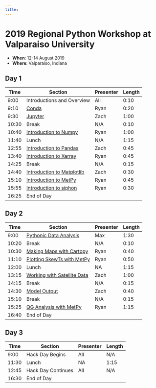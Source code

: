 ```yaml
---
title:
---
```

# 2019 Regional Python Workshop at Valparaiso University

- **When**: 12-14 August 2019
- **Where**: Valparaiso, Indiana

## Day 1

|  Time | Section                                      | Presenter   | Length |
|-------|----------------------------------------------|-------------|--------|
| 9:00 | Introductions and Overview | All | 0:10 |
| 9:10 | [Conda](https://github.com/Unidata/python-workshop/blob/master/presentations/10_Minutes_to_Conda.pdf) | Ryan | 0:20 |
| 9:30 | [Jupyter](https://github.com/Unidata/python-workshop/blob/master/notebooks/Jupyter_Notebooks/Jupyter%20Notebooks%20Introduction.ipynb) | Zach | 1:00 |
| 10:30 | Break | N/A | 0:10 |
| 10:40 | [Introduction to Numpy](https://github.com/Unidata/python-workshop/blob/master/notebooks/NumPy/Numpy%20Basics.ipynb) | Ryan | 1:00 |
| 11:40 | Lunch | N/A | 1:15 |
| 12:55 | [Introduction to Pandas](https://github.com/Unidata/python-workshop/blob/master/notebooks/Pandas/Pandas%20Introduction.ipynb) | Zach | 0:45 |
| 13:40 | [Introduction to Xarray](https://github.com/Unidata/python-workshop/blob/master/notebooks/XArray/XArray%20Introduction.ipynb) | Ryan | 0:45 |
| 14:25 | Break | N/A | 0:15 |
| 14:40 | [Introduction to Matplotlib](https://github.com/Unidata/python-workshop/blob/master/notebooks/Matplotlib/Matplotlib%20Basics.ipynb) | Zach | 0:30 |
| 15:10 | [Introduction to MetPy](https://github.com/Unidata/python-workshop/blob/master/notebooks/Metpy_Introduction/Introduction%20to%20MetPy.ipynb) | Ryan | 0:45 |
| 15:55 | [Introduction to siphon](https://github.com/Unidata/python-workshop/blob/master/notebooks/Siphon/Siphon%20Overview.ipynb) | Ryan | 0:30 |
| 16:25 | End of Day |  |

## Day 2

|  Time | Section                                      | Presenter   | Length |
|-------|----------------------------------------------|-------------|--------|
| 9:00 | [Pythonic Data Analysis](https://github.com/Unidata/python-workshop/blob/master/notebooks/Pythonic_Data_Analysis/Pythonic%20Data%20Analysis.ipynb) | Max | 1:30 |
| 10:20 | Break | N/A | 0:10 |
| 10:30 | [Making Maps with Cartopy](https://github.com/Unidata/python-workshop/blob/master/notebooks/CartoPy/CartoPy.ipynb) | Ryan | 0:40 |
| 11:10 | [Plotting SkewTs with MetPy](https://github.com/Unidata/python-workshop/blob/master/notebooks/Skew_T/SkewT_and_Hodograph.ipynb) | Ryan | 0:50 |
| 12:00 | Lunch | NA | 1:15 |
| 13:15 | [Working with Satellite Data](https://github.com/Unidata/python-workshop/blob/master/notebooks/Satellite_Data/Working%20with%20Satellite%20Data.ipynb) | Zach | 1:00 |
| 14:15 | Break | N/A | 0:15 |
| 14:30 | [Model Output](https://github.com/Unidata/python-workshop/blob/master/notebooks/Model_Output/Downloading%20model%20fields%20with%20NCSS.ipynb) | Zach | 0:40 |
| 15:10 | Break | N/A | 0:15 |
| 15:25 | [QG Analysis with MetPy](https://github.com/Unidata/python-workshop/blob/master/notebooks/MetPy_Advanced/QG%20Analysis.ipynb) | Ryan | 1:15 |
| 16:40 | End of Day |  |

## Day 3

|  Time | Section                                      | Presenter   | Length |
|-------|----------------------------------------------|-------------|--------|
| 9:00 | Hack Day Begins | All | N/A |
| 11:30 | Lunch | NA | 1:15 |
| 12:45 | Hack Day Continues | All | N/A |
| 16:30 | End of Day |  |
